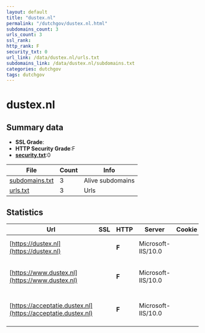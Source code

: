 ```yaml
---
layout: default
title: "dustex.nl"
permalink: "/dutchgov/dustex.nl.html"
subdomains_count: 3
urls_count: 3
ssl_rank: 
http_rank: F
security_txt: 0
url_link: /data/dustex.nl/urls.txt
subdomains_link: /data/dustex.nl/subdomains.txt
categories: dutchgov
tags: dutchgov
---
```



# dustex.nl
## Summary data


 - **SSL Grade**:
 - **HTTP Security Grade**:F
 - **[security.txt](https://www.digitaleoverheid.nl/nieuws/standaard-security-txt-nu-verplicht-voor-overheid/)**:0


| File       | Count | Info |
|------------|-------|------|
|[subdomains.txt](/DutchGovScope/data/dustex.nl/subdomains.txt)|3|Alive subdomains|
|[urls.txt](/DutchGovScope/data/dustex.nl/urls.txt)|3|Urls|


## Statistics


| Url | SSL | HTTP | Server | Cookie | HSTS | CORS | CTO | CSP | XFO | XXP | RP |FP| Tech |Title |
|--------|-------|-------|------|------|------|------|------|------|------|------|------|------|------|------|
|[https://dustex.nl](https://dustex.nl)| | **F**|Microsoft-IIS/10.0| | | | | | | | :white_check_mark: | |Azure IIS:10.0 Microsoft ASP.NET Windows Server|DustEx|
|[https://www.dustex.nl](https://www.dustex.nl)| | **F**|Microsoft-IIS/10.0| | | | | | | | :white_check_mark: | |Azure IIS:10.0 Microsoft ASP.NET:4.0.30319 Windows Server|DustEx|
|[https://acceptatie.dustex.nl](https://acceptatie.dustex.nl)| | **F**|Microsoft-IIS/10.0| | | | | | | | :white_check_mark: | |Azure IIS:10.0 Microsoft ASP.NET:4.0.30319 Windows Server|DustEx|


